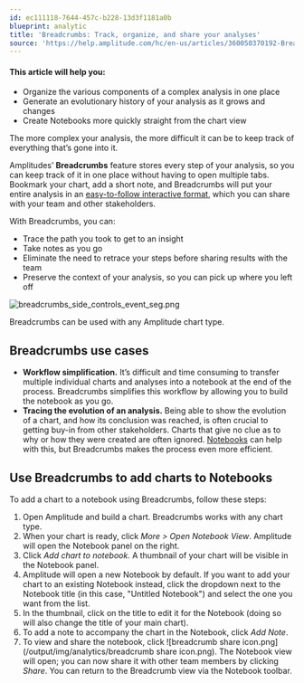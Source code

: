 ```yaml
---
id: ec111118-7644-457c-b228-13d3f1181a0b
blueprint: analytic
title: 'Breadcrumbs: Track, organize, and share your analyses'
source: 'https://help.amplitude.com/hc/en-us/articles/360050370192-Breadcrumbs-Track-organize-and-share-your-analyses'
---
```

#### This article will help you:

* Organize the various components of a complex analysis in one place
* Generate an evolutionary history of your analysis as it grows and changes
* Create Notebooks more quickly straight from the chart view

The more complex your analysis, the more difficult it can be to keep track of everything that’s gone into it. 

Amplitudes’ **Breadcrumbs** feature stores every step of your analysis, so you can keep track of it in one place without having to open multiple tabs. Bookmark your chart, add a short note, and Breadcrumbs will put your entire analysis in an [easy-to-follow interactive format](/analytics/notebooks), which you can share with your team and other stakeholders.

With Breadcrumbs, you can:

* Trace the path you took to get to an insight
* Take notes as you go
* Eliminate the need to retrace your steps before sharing results with the team
* Preserve the context of your analysis, so you can pick up where you left off

![breadcrumbs_side_controls_event_seg.png](/output/img/analytics/breadcrumbs_side_controls_event_seg.png)

Breadcrumbs can be used with any Amplitude chart type.

## Breadcrumbs use cases

* **Workflow simplification.** It’s difficult and time consuming to transfer multiple individual charts and analyses into a notebook at the end of the process. Breadcrumbs simplifies this workflow by allowing you to build the notebook as you go.
* **Tracing the evolution of an analysis.** Being able to show the evolution of a chart, and how its conclusion was reached, is often crucial to getting buy-in from other stakeholders. Charts that give no clue as to why or how they were created are often ignored. [Notebooks](/analytics/notebooks) can help with this, but Breadcrumbs makes the process even more efficient.

## Use Breadcrumbs to add charts to Notebooks

To add a chart to a notebook using Breadcrumbs, follow these steps:

1. Open Amplitude and build a chart. Breadcrumbs works with any chart type.
2. When your chart is ready, click *More > Open Notebook View*. Amplitude will open the Notebook panel on the right.
3. Click *Add chart to notebook.* A thumbnail of your chart will be visible in the Notebook panel.
4. Amplitude will open a new Notebook by default. If you want to add your chart to an existing Notebook instead, click the dropdown next to the Notebook title (in this case, "Untitled Notebook") and select the one you want from the list.
5. In the thumbnail, click on the title to edit it for the Notebook (doing so will also change the title of your main chart).
6. To add a note to accompany the chart in the Notebook, click *Add Note*.
7. To view and share the notebook, click ![breadcrumb share icon.png](/output/img/analytics/breadcrumb share icon.png). The Notebook view will open; you can now share it with other team members by clicking *Share*. You can return to the Breadcrumb view via the Notebook toolbar.
